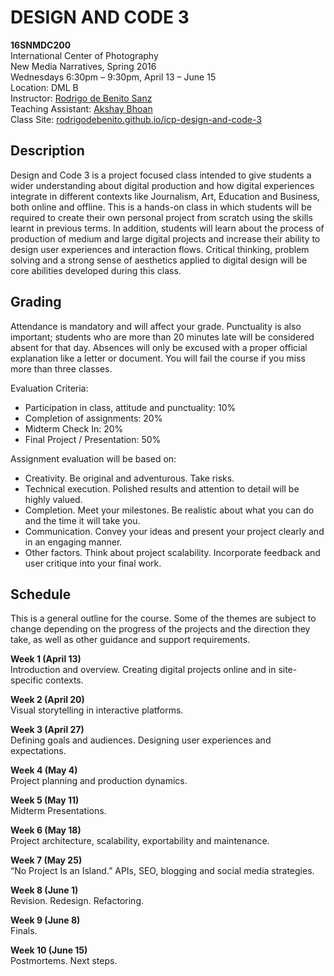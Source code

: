 # DESIGN AND CODE 3

**16SNMDC200**  
International Center of Photography  
New Media Narratives, Spring 2016  
 Wednesdays 6:30pm – 9:30pm, April 13 – June 15  
Location: DML B  
Instructor: [Rodrigo de Benito Sanz](mailto:rodrigo@lobula.com)  
Teaching Assistant: [Akshay Bhoan](mailto:abhoan15@students.icp.edu)  
Class Site: [rodrigodebenito.github.io/icp-design-and-code-3](http://rodrigodebenito.github.io/icp-design-and-code-3/)

## Description

Design and Code 3 is a project focused class intended to give students a wider understanding about digital production and how digital experiences integrate in different contexts like Journalism, Art, Education and Business, both online and offline. This is a hands-on class in which students will be required to create their own personal project from scratch using the skills learnt in previous terms. In addition, students will learn about the process of production of medium and large digital projects and increase their ability to design user experiences and interaction flows. Critical thinking, problem solving and a strong sense of aesthetics applied to digital design will be core abilities developed during this class.

## Grading

Attendance is mandatory and will affect your grade. Punctuality is also important; students who are more than 20 minutes late will be considered absent for that day. Absences will only be excused with a proper official explanation like a letter or document. You will fail the course if you miss more than three classes.

Evaluation Criteria:

* Participation in class, attitude and punctuality: 10%
* Completion of assignments: 20%
* Midterm Check In: 20%
* Final Project / Presentation: 50%

Assignment evaluation will be based on:

* Creativity. Be original and adventurous. Take risks.
* Technical execution. Polished results and attention to detail will be highly valued.
* Completion. Meet your milestones. Be realistic about what you can do and the time it will take you.
* Communication. Convey your ideas and present your project clearly and in an engaging manner.
* Other factors. Think about project scalability. Incorporate feedback and user critique into your final
work.

## Schedule

This is a general outline for the course. Some of the themes are subject to change depending on the progress of the projects and the direction they take, as well as other guidance and support requirements.

**Week 1 (April 13)**  
Introduction and overview. Creating digital projects online and in site-specific contexts.

**Week 2 (April 20)**  
Visual storytelling in interactive platforms.

**Week 3 (April 27)**  
Defining goals and audiences. Designing user experiences and expectations.

**Week 4 (May 4)**  
Project planning and production dynamics.

**Week 5 (May 11)**  
Midterm Presentations.

**Week 6 (May 18)**  
Project architecture, scalability, exportability and maintenance.

**Week 7 (May 25)**  
“No Project Is an Island.” APIs, SEO, blogging and social media strategies.

**Week 8 (June 1)**  
Revision. Redesign. Refactoring.

**Week 9 (June 8)**  
Finals.

**Week 10 (June 15)**  
Postmortems. Next steps.

